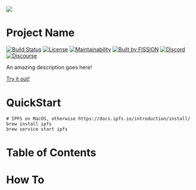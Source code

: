 ![](https://github.com/fission-suite/PROJECTNAME/raw/master/assets/logo.png?sanitize=true)

# Project Name

[![Build Status](https://travis-ci.org/fission-suite/PROJECTNAME.svg?branch=master)](https://travis-ci.org/fission-suite/PROJECTNAME)
[![License](https://img.shields.io/badge/License-Apache%202.0-blue.svg)](https://github.com/fission-suite/blob/master/LICENSE)
[![Maintainability](https://api.codeclimate.com/v1/badges/44fb6a8a0cfd88bc41ef/maintainability)](https://codeclimate.com/github/fission-suite/PROJECTNAME/maintainability)
[![Built by FISSION](https://img.shields.io/badge/⌘-Built_by_FISSION-purple.svg)](https://fission.codes)
[![Discord](https://img.shields.io/discord/478735028319158273.svg)](https://discord.gg/zAQBDEq)
[![Discourse](https://img.shields.io/discourse/https/talk.fission.codes/topics)](https://talk.fission.codes)

An amazing description goes here!

[Try it out!](https://linktoalivedemo.example.com)

# QuickStart

```shell
# IPFS on MacOS, otherwise https://docs.ipfs.io/introduction/install/
brew install ipfs
brew service start ipfs
```

# Table of Contents

# How To
